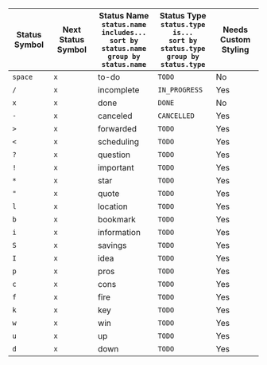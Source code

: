 <!-- placeholder to force blank line before included text -->

| Status Symbol | Next Status Symbol | Status Name<br>`status.name includes...`<br>`sort by status.name`<br>`group by status.name` | Status Type<br>`status.type is...`<br>`sort by status.type`<br>`group by status.type` | Needs Custom Styling |
| ----- | ----- | ----- | ----- | ----- |
| `space` | `x` | to-do | `TODO` | No |
| `/` | `x` | incomplete | `IN_PROGRESS` | Yes |
| `x` | `x` | done | `DONE` | No |
| `-` | `x` | canceled | `CANCELLED` | Yes |
| `>` | `x` | forwarded | `TODO` | Yes |
| `<` | `x` | scheduling | `TODO` | Yes |
| `?` | `x` | question | `TODO` | Yes |
| `!` | `x` | important | `TODO` | Yes |
| `*` | `x` | star | `TODO` | Yes |
| `"` | `x` | quote | `TODO` | Yes |
| `l` | `x` | location | `TODO` | Yes |
| `b` | `x` | bookmark | `TODO` | Yes |
| `i` | `x` | information | `TODO` | Yes |
| `S` | `x` | savings | `TODO` | Yes |
| `I` | `x` | idea | `TODO` | Yes |
| `p` | `x` | pros | `TODO` | Yes |
| `c` | `x` | cons | `TODO` | Yes |
| `f` | `x` | fire | `TODO` | Yes |
| `k` | `x` | key | `TODO` | Yes |
| `w` | `x` | win | `TODO` | Yes |
| `u` | `x` | up | `TODO` | Yes |
| `d` | `x` | down | `TODO` | Yes |


<!-- placeholder to force blank line after included text -->
